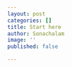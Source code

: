 ```yaml
---
layout: post
categories: []
title: Start here
author: Sonachalam
image: ''
published: false

---
```

